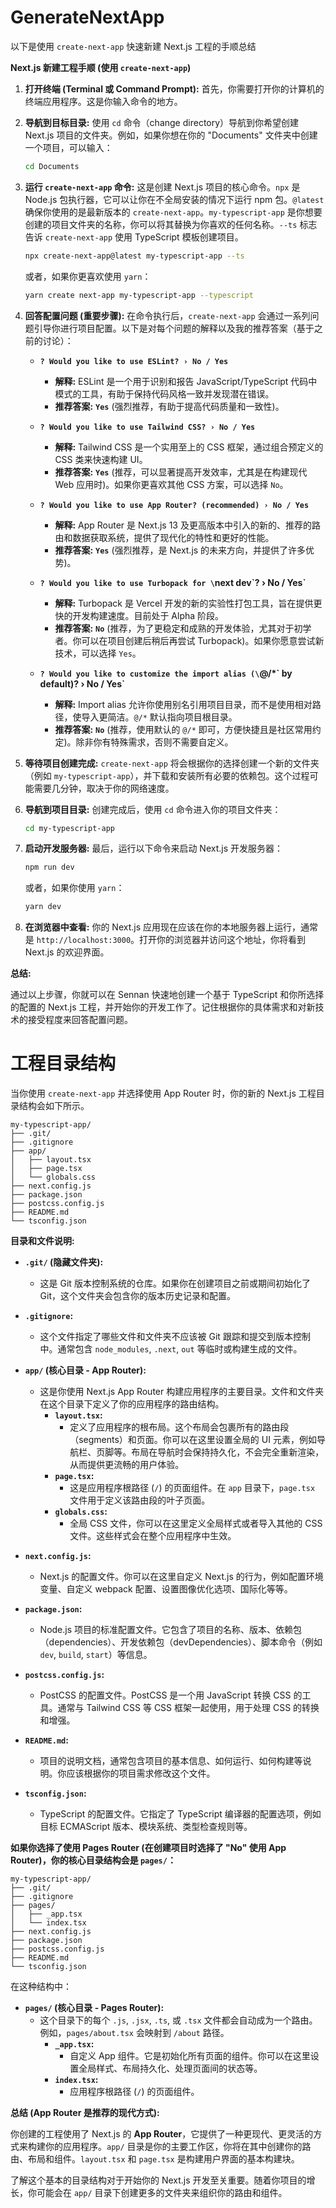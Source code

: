 # GenerateNextApp

以下是使用 `create-next-app` 快速新建 Next.js 工程的手顺总结

**Next.js 新建工程手顺 (使用 `create-next-app`)**

1.  **打开终端 (Terminal 或 Command Prompt):**
    首先，你需要打开你的计算机的终端应用程序。这是你输入命令的地方。

2.  **导航到目标目录:**
    使用 `cd` 命令（change directory）导航到你希望创建 Next.js 项目的文件夹。例如，如果你想在你的 "Documents" 文件夹中创建一个项目，可以输入：

    ```bash
    cd Documents
    ```

3.  **运行 `create-next-app` 命令:**
    这是创建 Next.js 项目的核心命令。`npx` 是 Node.js 包执行器，它可以让你在不全局安装的情况下运行 npm 包。`@latest` 确保你使用的是最新版本的 `create-next-app`。`my-typescript-app` 是你想要创建的项目文件夹的名称，你可以将其替换为你喜欢的任何名称。`--ts` 标志告诉 `create-next-app` 使用 TypeScript 模板创建项目。

    ```bash
    npx create-next-app@latest my-typescript-app --ts
    ```

    或者，如果你更喜欢使用 `yarn`：

    ```bash
    yarn create next-app my-typescript-app --typescript
    ```

4.  **回答配置问题 (重要步骤):**
    在命令执行后，`create-next-app` 会通过一系列问题引导你进行项目配置。以下是对每个问题的解释以及我的推荐答案（基于之前的讨论）：

      * **`? Would you like to use ESLint? › No / Yes`**

          * **解释:** ESLint 是一个用于识别和报告 JavaScript/TypeScript 代码中模式的工具，有助于保持代码风格一致并发现潜在错误。
          * **推荐答案:** **`Yes`** (强烈推荐，有助于提高代码质量和一致性)。

      * **`? Would you like to use Tailwind CSS? › No / Yes`**

          * **解释:** Tailwind CSS 是一个实用至上的 CSS 框架，通过组合预定义的 CSS 类来快速构建 UI。
          * **推荐答案:** **`Yes`** (推荐，可以显著提高开发效率，尤其是在构建现代 Web 应用时)。如果你更喜欢其他 CSS 方案，可以选择 `No`。

      * **`? Would you like to use App Router? (recommended) › No / Yes`**

          * **解释:** App Router 是 Next.js 13 及更高版本中引入的新的、推荐的路由和数据获取系统，提供了现代化的特性和更好的性能。
          * **推荐答案:** **`Yes`** (强烈推荐，是 Next.js 的未来方向，并提供了许多优势)。

      * **`? Would you like to use Turbopack for \`next dev\`? › No / Yes\`**

          * **解释:** Turbopack 是 Vercel 开发的新的实验性打包工具，旨在提供更快的开发构建速度。目前处于 Alpha 阶段。
          * **推荐答案:** **`No`** (推荐，为了更稳定和成熟的开发体验，尤其对于初学者。你可以在项目创建后稍后再尝试 Turbopack)。如果你愿意尝试新技术，可以选择 `Yes`。

      * **`? Would you like to customize the import alias (\`@/\*\` by default)? › No / Yes\`**

          * **解释:** Import alias 允许你使用别名引用项目目录，而不是使用相对路径，使导入更简洁。`@/*` 默认指向项目根目录。
          * **推荐答案:** **`No`** (推荐，使用默认的 `@/*` 即可，方便快捷且是社区常用约定)。除非你有特殊需求，否则不需要自定义。

5.  **等待项目创建完成:**
    `create-next-app` 将会根据你的选择创建一个新的文件夹（例如 `my-typescript-app`），并下载和安装所有必要的依赖包。这个过程可能需要几分钟，取决于你的网络速度。

6.  **导航到项目目录:**
    创建完成后，使用 `cd` 命令进入你的项目文件夹：

    ```bash
    cd my-typescript-app
    ```

7.  **启动开发服务器:**
    最后，运行以下命令来启动 Next.js 开发服务器：

    ```bash
    npm run dev
    ```

    或者，如果你使用 `yarn`：

    ```bash
    yarn dev
    ```

8.  **在浏览器中查看:**
    你的 Next.js 应用现在应该在你的本地服务器上运行，通常是 `http://localhost:3000`。打开你的浏览器并访问这个地址，你将看到 Next.js 的欢迎界面。

**总结:**

通过以上步骤，你就可以在 Sennan 快速地创建一个基于 TypeScript 和你所选择的配置的 Next.js 工程，并开始你的开发工作了。记住根据你的具体需求和对新技术的接受程度来回答配置问题。

# 工程目录结构

当你使用 `create-next-app` 并选择使用 App Router 时，你的新的 Next.js 工程目录结构会如下所示。

```
my-typescript-app/
├── .git/
├── .gitignore
├── app/
│   ├── layout.tsx
│   ├── page.tsx
│   └── globals.css
├── next.config.js
├── package.json
├── postcss.config.js
├── README.md
└── tsconfig.json
```

**目录和文件说明:**

  * **`.git/` (隐藏文件夹):**

      * 这是 Git 版本控制系统的仓库。如果你在创建项目之前或期间初始化了 Git，这个文件夹会包含你的版本历史记录和配置。

  * **`.gitignore`:**

      * 这个文件指定了哪些文件和文件夹不应该被 Git 跟踪和提交到版本控制中。通常包含 `node_modules`, `.next`, `out` 等临时或构建生成的文件。

  * **`app/` (核心目录 - App Router):**

      * 这是你使用 Next.js App Router 构建应用程序的主要目录。文件和文件夹在这个目录下定义了你的应用程序的路由结构。
          * **`layout.tsx`:**
              * 定义了应用程序的根布局。这个布局会包裹所有的路由段（segments）和页面。你可以在这里设置全局的 UI 元素，例如导航栏、页脚等。布局在导航时会保持持久化，不会完全重新渲染，从而提供更流畅的用户体验。
          * **`page.tsx`:**
              * 这是应用程序根路径 (`/`) 的页面组件。在 `app` 目录下，`page.tsx` 文件用于定义该路由段的叶子页面。
          * **`globals.css`:**
              * 全局 CSS 文件，你可以在这里定义全局样式或者导入其他的 CSS 文件。这些样式会在整个应用程序中生效。

  * **`next.config.js`:**

      * Next.js 的配置文件。你可以在这里自定义 Next.js 的行为，例如配置环境变量、自定义 webpack 配置、设置图像优化选项、国际化等等。

  * **`package.json`:**

      * Node.js 项目的标准配置文件。它包含了项目的名称、版本、依赖包（dependencies）、开发依赖包（devDependencies）、脚本命令（例如 `dev`, `build`, `start`）等信息。

  * **`postcss.config.js`:**

      * PostCSS 的配置文件。PostCSS 是一个用 JavaScript 转换 CSS 的工具。通常与 Tailwind CSS 等 CSS 框架一起使用，用于处理 CSS 的转换和增强。

  * **`README.md`:**

      * 项目的说明文档，通常包含项目的基本信息、如何运行、如何构建等说明。你应该根据你的项目需求修改这个文件。

  * **`tsconfig.json`:**

      * TypeScript 的配置文件。它指定了 TypeScript 编译器的配置选项，例如目标 ECMAScript 版本、模块系统、类型检查规则等。

**如果你选择了使用 Pages Router (在创建项目时选择了 "No" 使用 App Router)，你的核心目录结构会是 `pages/`：**

```
my-typescript-app/
├── .git/
├── .gitignore
├── pages/
│   ├── _app.tsx
│   └── index.tsx
├── next.config.js
├── package.json
├── postcss.config.js
├── README.md
└── tsconfig.json
```

在这种结构中：

  * **`pages/` (核心目录 - Pages Router):**
      * 这个目录下的每个 `.js`, `.jsx`, `.ts`, 或 `.tsx` 文件都会自动成为一个路由。例如，`pages/about.tsx` 会映射到 `/about` 路径。
          * **`_app.tsx`:**
              * 自定义 App 组件。它是初始化所有页面的组件。你可以在这里设置全局样式、布局持久化、处理页面间的状态等。
          * **`index.tsx`:**
              * 应用程序根路径 (`/`) 的页面组件。

**总结 (App Router 是推荐的现代方式):**

你创建的工程使用了 Next.js 的 **App Router**，它提供了一种更现代、更灵活的方式来构建你的应用程序。`app/` 目录是你的主要工作区，你将在其中创建你的路由、布局和组件。`layout.tsx` 和 `page.tsx` 是构建用户界面的基本构建块。

了解这个基本的目录结构对于开始你的 Next.js 开发至关重要。随着你项目的增长，你可能会在 `app/` 目录下创建更多的文件夹来组织你的路由和组件。
